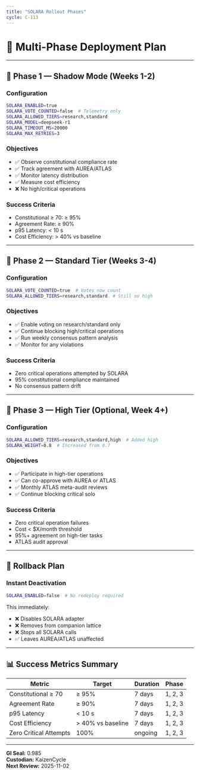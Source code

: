 ```yaml
---
title: "SOLARA Rollout Phases"
cycle: C-113
---
```


# 🚀 Multi-Phase Deployment Plan

---

## 📅 Phase 1 — Shadow Mode (Weeks 1-2)

### Configuration
```bash
SOLARA_ENABLED=true
SOLARA_VOTE_COUNTED=false  # Telemetry only
SOLARA_ALLOWED_TIERS=research,standard
SOLARA_MODEL=deepseek-r1
SOLARA_TIMEOUT_MS=20000
SOLARA_MAX_RETRIES=3
```

### Objectives
- ✅ Observe constitutional compliance rate
- ✅ Track agreement with AUREA/ATLAS
- ✅ Monitor latency distribution
- ✅ Measure cost efficiency
- ❌ No high/critical operations

### Success Criteria
- Constitutional ≥ 70: ≥ 95%
- Agreement Rate: ≥ 90%
- p95 Latency: < 10 s
- Cost Efficiency: > 40% vs baseline

---

## 📅 Phase 2 — Standard Tier (Weeks 3-4)

### Configuration
```bash
SOLARA_VOTE_COUNTED=true  # Votes now count
SOLARA_ALLOWED_TIERS=research,standard  # Still no high
```

### Objectives
- ✅ Enable voting on research/standard only
- ✅ Continue blocking high/critical operations
- ✅ Run weekly consensus pattern analysis
- ✅ Monitor for any violations

### Success Criteria
- Zero critical operations attempted by SOLARA
- 95% constitutional compliance maintained
- No consensus pattern drift

---

## 📅 Phase 3 — High Tier (Optional, Week 4+)

### Configuration
```bash
SOLARA_ALLOWED_TIERS=research,standard,high  # Added high
SOLARA_WEIGHT=0.8  # Increased from 0.7
```

### Objectives
- ✅ Participate in high-tier operations
- ✅ Can co-approve with AUREA or ATLAS
- ✅ Monthly ATLAS meta-audit reviews
- ✅ Continue blocking critical solo

### Success Criteria
- Zero critical operation failures
- Cost < $X/month threshold
- 95%+ agreement on high-tier tasks
- ATLAS audit approval

---

## 🚨 Rollback Plan

### Instant Deactivation
```bash
SOLARA_ENABLED=false  # No redeploy required
```

This immediately:
- ❌ Disables SOLARA adapter
- ❌ Removes from companion lattice
- ❌ Stops all SOLARA calls
- ✅ Leaves AUREA/ATLAS unaffected

---

## 📊 Success Metrics Summary

| Metric | Target | Duration | Phase |
|---------|--------|----------|-------|
| Constitutional ≥ 70 | ≥ 95% | 7 days | 1, 2, 3 |
| Agreement Rate | ≥ 90% | 7 days | 1, 2, 3 |
| p95 Latency | < 10 s | 7 days | 1, 2, 3 |
| Cost Efficiency | > 40% vs baseline | 7 days | 1, 2, 3 |
| Zero Critical Attempts | 100% | ongoing | 1, 2, 3 |

---

**GI Seal:** 0.985  
**Custodian:** KaizenCycle  
**Next Review:** 2025-11-02

